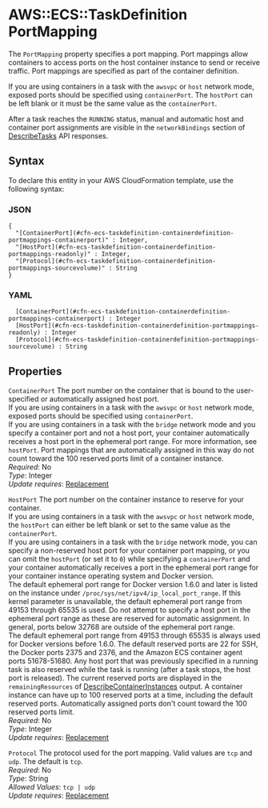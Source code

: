 # AWS::ECS::TaskDefinition PortMapping<a name="aws-properties-ecs-taskdefinition-containerdefinitions-portmappings"></a>

The `PortMapping` property specifies a port mapping\. Port mappings allow containers to access ports on the host container instance to send or receive traffic\. Port mappings are specified as part of the container definition\.

If you are using containers in a task with the `awsvpc` or `host` network mode, exposed ports should be specified using `containerPort`\. The `hostPort` can be left blank or it must be the same value as the `containerPort`\.

After a task reaches the `RUNNING` status, manual and automatic host and container port assignments are visible in the `networkBindings` section of [DescribeTasks](https://docs.aws.amazon.com/AmazonECS/latest/APIReference/API_DescribeTasks.html) API responses\.

## Syntax<a name="aws-properties-ecs-taskdefinition-containerdefinitions-portmappings-syntax"></a>

To declare this entity in your AWS CloudFormation template, use the following syntax:

### JSON<a name="aws-properties-ecs-taskdefinition-containerdefinitions-portmappings-syntax.json"></a>

```
{
  "[ContainerPort](#cfn-ecs-taskdefinition-containerdefinition-portmappings-containerport)" : Integer,
  "[HostPort](#cfn-ecs-taskdefinition-containerdefinition-portmappings-readonly)" : Integer,
  "[Protocol](#cfn-ecs-taskdefinition-containerdefinition-portmappings-sourcevolume)" : String
}
```

### YAML<a name="aws-properties-ecs-taskdefinition-containerdefinitions-portmappings-syntax.yaml"></a>

```
﻿  [ContainerPort](#cfn-ecs-taskdefinition-containerdefinition-portmappings-containerport) : Integer
﻿  [HostPort](#cfn-ecs-taskdefinition-containerdefinition-portmappings-readonly) : Integer
﻿  [Protocol](#cfn-ecs-taskdefinition-containerdefinition-portmappings-sourcevolume) : String
```

## Properties<a name="aws-properties-ecs-taskdefinition-containerdefinitions-portmappings-properties"></a>

`ContainerPort`  <a name="cfn-ecs-taskdefinition-containerdefinition-portmappings-containerport"></a>
The port number on the container that is bound to the user\-specified or automatically assigned host port\.  
If you are using containers in a task with the `awsvpc` or `host` network mode, exposed ports should be specified using `containerPort`\.  
If you are using containers in a task with the `bridge` network mode and you specify a container port and not a host port, your container automatically receives a host port in the ephemeral port range\. For more information, see `hostPort`\. Port mappings that are automatically assigned in this way do not count toward the 100 reserved ports limit of a container instance\.  
*Required*: No  
*Type*: Integer  
*Update requires*: [Replacement](https://docs.aws.amazon.com/AWSCloudFormation/latest/UserGuide/using-cfn-updating-stacks-update-behaviors.html#update-replacement)

`HostPort`  <a name="cfn-ecs-taskdefinition-containerdefinition-portmappings-readonly"></a>
The port number on the container instance to reserve for your container\.  
If you are using containers in a task with the `awsvpc` or `host` network mode, the `hostPort` can either be left blank or set to the same value as the `containerPort`\.  
If you are using containers in a task with the `bridge` network mode, you can specify a non\-reserved host port for your container port mapping, or you can omit the `hostPort` \(or set it to `0`\) while specifying a `containerPort` and your container automatically receives a port in the ephemeral port range for your container instance operating system and Docker version\.  
The default ephemeral port range for Docker version 1\.6\.0 and later is listed on the instance under `/proc/sys/net/ipv4/ip_local_port_range`\. If this kernel parameter is unavailable, the default ephemeral port range from 49153 through 65535 is used\. Do not attempt to specify a host port in the ephemeral port range as these are reserved for automatic assignment\. In general, ports below 32768 are outside of the ephemeral port range\.  
The default ephemeral port range from 49153 through 65535 is always used for Docker versions before 1\.6\.0\.
The default reserved ports are 22 for SSH, the Docker ports 2375 and 2376, and the Amazon ECS container agent ports 51678\-51680\. Any host port that was previously specified in a running task is also reserved while the task is running \(after a task stops, the host port is released\)\. The current reserved ports are displayed in the `remainingResources` of [DescribeContainerInstances](https://docs.aws.amazon.com/AmazonECS/latest/APIReference/API_DescribeContainerInstances.html) output\. A container instance can have up to 100 reserved ports at a time, including the default reserved ports\. Automatically assigned ports don't count toward the 100 reserved ports limit\.  
*Required*: No  
*Type*: Integer  
*Update requires*: [Replacement](https://docs.aws.amazon.com/AWSCloudFormation/latest/UserGuide/using-cfn-updating-stacks-update-behaviors.html#update-replacement)

`Protocol`  <a name="cfn-ecs-taskdefinition-containerdefinition-portmappings-sourcevolume"></a>
The protocol used for the port mapping\. Valid values are `tcp` and `udp`\. The default is `tcp`\.  
*Required*: No  
*Type*: String  
*Allowed Values*: `tcp | udp`  
*Update requires*: [Replacement](https://docs.aws.amazon.com/AWSCloudFormation/latest/UserGuide/using-cfn-updating-stacks-update-behaviors.html#update-replacement)